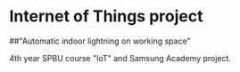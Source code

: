 # Internet of Things project

##"Automatic indoor lightning on working space"

4th year SPBU course "IoT" and Samsung Academy project.
